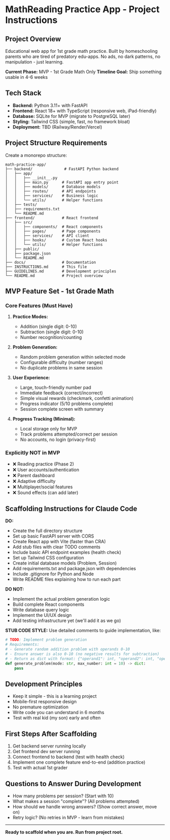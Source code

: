 # MathReading Practice App - Project Instructions

## Project Overview
Educational web app for 1st grade math practice. Built by homeschooling parents who are tired of predatory edu-apps. No ads, no dark patterns, no manipulation - just learning.

**Current Phase:** MVP - 1st Grade Math Only
**Timeline Goal:** Ship something usable in 4-6 weeks

## Tech Stack
- **Backend:** Python 3.11+ with FastAPI
- **Frontend:** React 18+ with TypeScript (responsive web, iPad-friendly)
- **Database:** SQLite for MVP (migrate to PostgreSQL later)
- **Styling:** Tailwind CSS (simple, fast, no framework bloat)
- **Deployment:** TBD (Railway/Render/Vercel)

## Project Structure Requirements
Create a monorepo structure:
```
math-practice-app/
├── backend/              # FastAPI Python backend
│   ├── app/
│   │   ├── __init__.py
│   │   ├── main.py      # FastAPI app entry point
│   │   ├── models/      # Database models
│   │   ├── routes/      # API endpoints
│   │   ├── services/    # Business logic
│   │   └── utils/       # Helper functions
│   ├── tests/
│   ├── requirements.txt
│   └── README.md
├── frontend/            # React frontend
│   ├── src/
│   │   ├── components/  # React components
│   │   ├── pages/       # Page components
│   │   ├── services/    # API client
│   │   ├── hooks/       # Custom React hooks
│   │   └── utils/       # Helper functions
│   ├── public/
│   ├── package.json
│   └── README.md
├── docs/                # Documentation
├── INSTRUCTIONS.md      # This file
├── GUIDELINES.md        # Development principles
└── README.md            # Project overview
```

## MVP Feature Set - 1st Grade Math

### Core Features (Must Have)
1. **Practice Modes:**
   - Addition (single digit: 0-10)
   - Subtraction (single digit: 0-10)
   - Number recognition/counting

2. **Problem Generation:**
   - Random problem generation within selected mode
   - Configurable difficulty (number ranges)
   - No duplicate problems in same session

3. **User Experience:**
   - Large, touch-friendly number pad
   - Immediate feedback (correct/incorrect)
   - Simple visual rewards (checkmark, confetti animation)
   - Progress indicator (5/10 problems complete)
   - Session complete screen with summary

4. **Progress Tracking (Minimal):**
   - Local storage only for MVP
   - Track problems attempted/correct per session
   - No accounts, no login (privacy-first)

### Explicitly NOT in MVP
- ❌ Reading practice (Phase 2)
- ❌ User accounts/authentication
- ❌ Parent dashboard
- ❌ Adaptive difficulty
- ❌ Multiplayer/social features
- ❌ Sound effects (can add later)

## Scaffolding Instructions for Claude Code

**DO:**
- Create the full directory structure
- Set up basic FastAPI server with CORS
- Create React app with Vite (faster than CRA)
- Add stub files with clear TODO comments
- Include basic API endpoint examples (health check)
- Set up Tailwind CSS configuration
- Create initial database models (Problem, Session)
- Add requirements.txt and package.json with dependencies
- Include .gitignore for Python and Node
- Write README files explaining how to run each part

**DO NOT:**
- Implement the actual problem generation logic
- Build complete React components
- Write database query logic
- Implement the UI/UX design
- Add testing infrastructure yet (we'll add it as we go)

**STUB CODE STYLE:**
Use detailed comments to guide implementation, like:
```python
# TODO: Implement problem generation
# Requirements:
# - Generate random addition problem with operands 0-10
# - Ensure answer is also 0-10 (no negative results for subtraction)
# - Return as dict with format: {"operand1": int, "operand2": int, "operator": str, "answer": int}
def generate_problem(mode: str, max_number: int = 10) -> dict:
    pass
```

## Development Principles
- Keep it simple - this is a learning project
- Mobile-first responsive design
- No premature optimization
- Write code you can understand in 6 months
- Test with real kid (my son) early and often

## First Steps After Scaffolding
1. Get backend server running locally
2. Get frontend dev server running
3. Connect frontend to backend (test with health check)
4. Implement one complete feature end-to-end (addition practice)
5. Test with actual 1st grader

## Questions to Answer During Development
- How many problems per session? (Start with 10)
- What makes a session "complete"? (All problems attempted)
- How should we handle wrong answers? (Show correct answer, move on)
- Retry logic? (No retries in MVP - learn from mistakes)

---

**Ready to scaffold when you are. Run from project root.**
